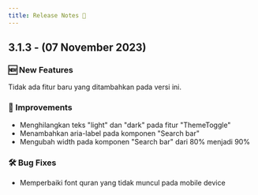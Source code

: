 ```yaml
---
title: Release Notes 📝
---
```


## 3.1.3 - (07 November 2023)

### 🆕 New Features

Tidak ada fitur baru yang ditambahkan pada versi ini.

### 💪 Improvements

- Menghilangkan teks "light" dan "dark" pada fitur "ThemeToggle"
- Menambahkan aria-label pada komponen "Search bar"
- Mengubah width pada komponen "Search bar" dari 80% menjadi 90%

### 🛠️ Bug Fixes

- Memperbaiki font quran yang tidak muncul pada mobile device
